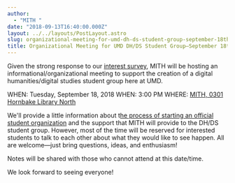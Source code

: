 ```yaml
---
author:
  - "MITH "
date: "2018-09-13T16:40:00.000Z"
layout: ../../layouts/PostLayout.astro
slug: organizational-meeting-for-umd-dh-ds-student-group-september-18th
title: Organizational Meeting for UMD DH/DS Student Group—September 18th
---
```


Given the strong response to our [interest survey](https://mith.umd.edu/assessing-interest-in-a-dh-ds-student-organization/), MITH will be hosting an informational/organizational meeting to support the creation of a digital humanities/digital studies student group here at UMD.

WHEN: Tuesday, September 18, 2018 WHEN: 3:00 PM WHERE: [MITH, 0301 Hornbake Library North](https://mith.umd.edu/about/maps-directions/)

We'll provide a little information about t[he process of starting an official student organization](http://thestamp.umd.edu/student_org_resource_center_sorc/registration/registration_requirements) and the support that MITH will provide to the DH/DS student group. However, most of the time will be reserved for interested students to talk to each other about what they would like to see happen. All are welcome—just bring questions, ideas, and enthusiasm!

Notes will be shared with those who cannot attend at this date/time.

We look forward to seeing everyone!

